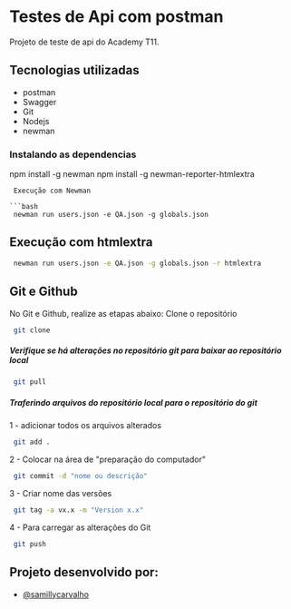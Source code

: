 # Testes de Api com postman

Projeto de teste de api do Academy T11.

## Tecnologias utilizadas

- postman
- Swagger
- Git 
- Nodejs
- newman

### Instalando as dependencias
  npm install -g newman
  npm install -g newman-reporter-htmlextra

```
 Execução com Newman

```bash
 newman run users.json -e QA.json -g globals.json 

```
## Execução com htmlextra

```bash
 newman run users.json -e QA.json -g globals.json -r htmlextra

```
## Git e Github
No Git e Github, realize as etapas abaixo:
Clone o repositório
```bash
 git clone

```
##### Verifique se há alterações no repositório git para baixar ao repositório local

```bash
 git pull

```
##### Traferindo arquivos do repositório local para o repositório do git
1 - adicionar todos os arquivos alterados
```bash
 git add .

```
2 - Colocar na área de "preparação do computador"
```bash
 git commit -d "nome ou descrição"
```
3 - Criar nome das versões
```bash
 git tag -a vx.x -m "Version x.x"
```
4 - Para carregar as alterações do Git
```bash
 git push
```        
## Projeto desenvolvido por:
- [@samillycarvalho](https://www.linkedin.com/in/s%C3%A2milly-carvalho-444638226/)
